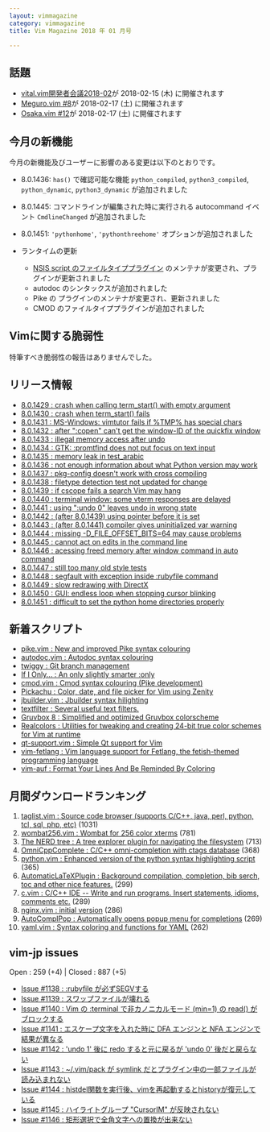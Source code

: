 ```yaml
---
layout: vimmagazine
category: vimmagazine
title: Vim Magazine 2018 年 01 月号

---
```

## 話題

*   [vital.vim開発者会議2018-02](https://fablicvim.connpass.com/event/74842/)が 2018-02-15 (木) に開催されます
*   [Meguro.vim #8](https://megurovim.connpass.com/event/76881/)が 2018-02-17 (土) に開催されます
*   [Osaka.vim #12](https://osaka-vim.connpass.com/event/77504/)が 2018-02-17 (土) に開催されます

## 今月の新機能

今月の新機能及びユーザーに影響のある変更は以下のとおりです。

*   8.0.1436: `has()` で確認可能な機能 `python_compiled`, `python3_compiled`, `python_dynamic`, `python3_dynamic` が追加されました
*   8.0.1445: コマンドラインが編集された時に実行される autocommand イベント `CmdlineChanged` が追加されました
*   8.0.1451: `'pythonhome'`, `'pythonthreehome'` オプションが追加されました

*   ランタイムの更新
    *   [NSIS script のファイルタイププラグイン](https://github.com/k-takata/vim-nsis) のメンテナが変更され、プラグインが更新されました
    *   autodoc のシンタックスが追加されました
    *   Pike の プラグインのメンテナが変更され、更新されました
    *   CMOD のファイルタイププラグインが追加されました

## Vimに関する脆弱性

特筆すべき脆弱性の報告はありませんでした。

## リリース情報

- [8.0.1429 : crash when calling term&#x5f;start() with empty argument](https://github.com/vim/vim/commit/ede35bbbd05306097bf3f4d603f2248ed1f4c5f1)
- [8.0.1430 : crash when term&#x5f;start() fails](https://github.com/vim/vim/commit/4aad53c36998c77ee119c6a46d002460876c2cbb)
- [8.0.1431 : MS-Windows: vimtutor fails if %TMP% has special chars](https://github.com/vim/vim/commit/0cbcd949e15ad95171e5b33881d3a30f17073dda)
- [8.0.1432 : after ":copen" can't get the window-ID of the quickfix window](https://github.com/vim/vim/commit/2ec364e94dbc080ccdf6c5dfc6f1653b5b7ded64)
- [8.0.1433 : illegal memory access after undo](https://github.com/vim/vim/commit/95dbcbea6d85a5b79d9617ab3863458fdf0217a0)
- [8.0.1434 : GTK: :promtfind does not put focus on text input](https://github.com/vim/vim/commit/d7823d5b7c32f73ca720373ea9c16b1b47f086df)
- [8.0.1435 : memory leak in test&#x5f;arabic](https://github.com/vim/vim/commit/501383236d203bacad758e82e47a07b877a3b63b)
- [8.0.1436 : not enough information about what Python version may work](https://github.com/vim/vim/commit/84b242c369a22b581c43de9de0152f0baedd71ab)
- [8.0.1437 : pkg-config doesn't work with cross compiling](https://github.com/vim/vim/commit/d6d304298a6b9842164a53e7be386d55d18ce79f)
- [8.0.1438 : filetype detection test not updated for change](https://github.com/vim/vim/commit/0479e910c423d71e2b96bc721feffad5808e767a)
- [8.0.1439 : if cscope fails a search Vim may hang](https://github.com/vim/vim/commit/1274d33493efb6250470a37b9f4432bb31e87d64)
- [8.0.1440 : terminal window: some vterm responses are delayed](https://github.com/vim/vim/commit/b50773c6df0bc2c9c2ab1afecc78083abc606de0)
- [8.0.1441 : using ":undo 0" leaves undo in wrong state](https://github.com/vim/vim/commit/ce46d934af35d0f774be7f996001db03cf0b894a)
- [8.0.1442 : (after 8.0.1439) using pointer before it is set](https://github.com/vim/vim/commit/a172b63ab8661019dba61285a738c8b6b55a33aa)
- [8.0.1443 : (after 8.0.1441) compiler gives uninitialized var warning](https://github.com/vim/vim/commit/059fd01021779ee369c1e55557275f6c349fda9e)
- [8.0.1444 : missing -D&#x5f;FILE&#x5f;OFFSET&#x5f;BITS=64 may cause problems](https://github.com/vim/vim/commit/ec0557f08b2660118eaedb94471e5ab0f87cf2a3)
- [8.0.1445 : cannot act on edits in the command line](https://github.com/vim/vim/commit/153b704e20f9c269450a7d3ea8cafcf942579ab7)
- [8.0.1446 : acessing freed memory after window command in auto command](https://github.com/vim/vim/commit/6f361c991221e96d5068c77b854967d997b1529b)
- [8.0.1447 : still too many old style tests](https://github.com/vim/vim/commit/cada78975eebc47f9b12de1a471639b5afd9ad2f)
- [8.0.1448 : segfault with exception inside :rubyfile command](https://github.com/vim/vim/commit/37badc898b8d167e11553b6d05908ffd35928a6e)
- [8.0.1449 : slow redrawing with DirectX](https://github.com/vim/vim/commit/a338adcf222b6a24e26ea5ae6a2ad27f914acb38)
- [8.0.1450 : GUI: endless loop when stopping cursor blinking](https://github.com/vim/vim/commit/1dd45fb4f3371f0256653b2186c8b4b3d26b3f41)
- [8.0.1451 : difficult to set the python home directories properly](https://github.com/vim/vim/commit/94073167e3aa8cbe18380e93a2fc8e8165438cc8)

## 新着スクリプト

- [pike.vim : New and improved Pike syntax colouring](https://vim.sourceforge.io/scripts/script.php?script_id=5640)
- [autodoc.vim : Autodoc syntax colouring](https://vim.sourceforge.io/scripts/script.php?script_id=5641)
- [twiggy : Git branch management](https://vim.sourceforge.io/scripts/script.php?script_id=5643)
- [If I Only... : An only slightly smarter :only](https://vim.sourceforge.io/scripts/script.php?script_id=5644)
- [cmod.vim : Cmod syntax colouring (Pike development)](https://vim.sourceforge.io/scripts/script.php?script_id=5645)
- [Pickachu : Color, date, and file picker for Vim using Zenity](https://vim.sourceforge.io/scripts/script.php?script_id=5646)
- [jbuilder.vim : Jbuilder syntax hilighting](https://vim.sourceforge.io/scripts/script.php?script_id=5647)
- [textfilter : Several useful text filters.](https://vim.sourceforge.io/scripts/script.php?script_id=5648)
- [Gruvbox 8 : Simplified and optimized Gruvbox colorscheme](https://vim.sourceforge.io/scripts/script.php?script_id=5649)
- [Realcolors : Utilities for tweaking and creating 24-bit true color schemes for Vim at runtime](https://vim.sourceforge.io/scripts/script.php?script_id=5650)
- [qt-support.vim : Simple Qt support for Vim](https://vim.sourceforge.io/scripts/script.php?script_id=5651)
- [vim-fetlang : Vim language support for Fetlang, the fetish-themed programming language](https://vim.sourceforge.io/scripts/script.php?script_id=5652)
- [vim-auf : Format Your Lines And Be Reminded By Coloring](https://vim.sourceforge.io/scripts/script.php?script_id=5653)

## 月間ダウンロードランキング

1. [taglist.vim : Source code browser (supports C/C++, java, perl, python, tcl, sql, php, etc)](https://vim.sourceforge.io/scripts/script.php?script_id=273) (1031)
2. [wombat256.vim : Wombat for 256 color xterms](https://vim.sourceforge.io/scripts/script.php?script_id=2465) (781)
3. [The NERD tree : A tree explorer plugin for navigating the filesystem](https://vim.sourceforge.io/scripts/script.php?script_id=1658) (713)
4. [OmniCppComplete : C/C++ omni-completion with ctags database](https://vim.sourceforge.io/scripts/script.php?script_id=1520) (368)
5. [python.vim : Enhanced version of the python syntax highlighting script](https://vim.sourceforge.io/scripts/script.php?script_id=790) (365)
6. [AutomaticLaTeXPlugin : Background compilation, completion, bib serch, toc and other nice features.](https://vim.sourceforge.io/scripts/script.php?script_id=2945) (299)
7. [c.vim : C/C++ IDE -- Write and run programs. Insert statements, idioms, comments etc.](https://vim.sourceforge.io/scripts/script.php?script_id=213) (289)
8. [nginx.vim : initial version](https://vim.sourceforge.io/scripts/script.php?script_id=1886) (286)
9. [AutoComplPop : Automatically opens popup menu for completions](https://vim.sourceforge.io/scripts/script.php?script_id=1879) (269)
10. [yaml.vim : Syntax coloring and functions for YAML](https://vim.sourceforge.io/scripts/script.php?script_id=739) (262)

## vim-jp issues

Open : 259 (+4) | Closed : 887 (+5)

- [Issue #1138 : :rubyfile が必ずSEGVする](https://github.com/vim-jp/issues/issues/1138)
- [Issue #1139 : スワップファイルが壊れる](https://github.com/vim-jp/issues/issues/1139)
- [Issue #1140 : Vim の :terminal で非カノニカルモード (min=1) の read() がブロックする](https://github.com/vim-jp/issues/issues/1140)
- [Issue #1141 : エスケープ文字を入れた時に DFA エンジンと NFA エンジンで結果が異なる](https://github.com/vim-jp/issues/issues/1141)
- [Issue #1142 : 'undo 1' 後に redo すると元に戻るが 'undo 0' 後だと戻らない](https://github.com/vim-jp/issues/issues/1142)
- [Issue #1143 : ~/.vim/pack が symlink だとプラグイン中の一部ファイルが読み込まれない](https://github.com/vim-jp/issues/issues/1143)
- [Issue #1144 : histdel関数を実行後、vimを再起動するとhistoryが復元している](https://github.com/vim-jp/issues/issues/1144)
- [Issue #1145 : ハイライトグループ "CursorIM" が反映されない](https://github.com/vim-jp/issues/issues/1145)
- [Issue #1146 : 矩形選択で全角文字への置換が出来ない](https://github.com/vim-jp/issues/issues/1146)

